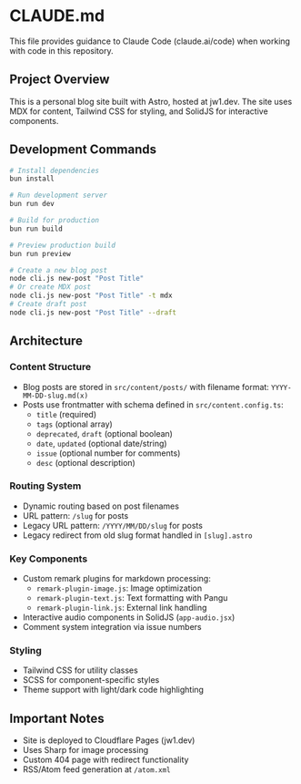 # CLAUDE.md

This file provides guidance to Claude Code (claude.ai/code) when working with code in this repository.

## Project Overview

This is a personal blog site built with Astro, hosted at jw1.dev. The site uses MDX for content, Tailwind CSS for styling, and SolidJS for interactive components.

## Development Commands

```bash
# Install dependencies
bun install

# Run development server
bun run dev

# Build for production
bun run build

# Preview production build
bun run preview

# Create a new blog post
node cli.js new-post "Post Title"
# Or create MDX post
node cli.js new-post "Post Title" -t mdx
# Create draft post
node cli.js new-post "Post Title" --draft
```

## Architecture

### Content Structure
- Blog posts are stored in `src/content/posts/` with filename format: `YYYY-MM-DD-slug.md(x)`
- Posts use frontmatter with schema defined in `src/content.config.ts`:
  - `title` (required)
  - `tags` (optional array)
  - `deprecated`, `draft` (optional boolean)
  - `date`, `updated` (optional date/string)
  - `issue` (optional number for comments)
  - `desc` (optional description)

### Routing System
- Dynamic routing based on post filenames
- URL pattern: `/slug` for posts
- Legacy URL pattern: `/YYYY/MM/DD/slug` for posts
- Legacy redirect from old slug format handled in `[slug].astro`

### Key Components
- Custom remark plugins for markdown processing:
  - `remark-plugin-image.js`: Image optimization
  - `remark-plugin-text.js`: Text formatting with Pangu
  - `remark-plugin-link.js`: External link handling
- Interactive audio components in SolidJS (`app-audio.jsx`)
- Comment system integration via issue numbers

### Styling
- Tailwind CSS for utility classes
- SCSS for component-specific styles
- Theme support with light/dark code highlighting

## Important Notes
- Site is deployed to Cloudflare Pages (jw1.dev)
- Uses Sharp for image processing
- Custom 404 page with redirect functionality
- RSS/Atom feed generation at `/atom.xml`
